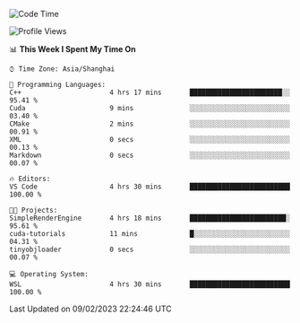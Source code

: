 <!--START_SECTION:waka-->
![Code Time](http://img.shields.io/badge/Code%20Time-626%20hrs%2019%20mins-blue)

![Profile Views](http://img.shields.io/badge/Profile%20Views-2-blue)

📊 **This Week I Spent My Time On** 

```text
⌚︎ Time Zone: Asia/Shanghai

💬 Programming Languages: 
C++                      4 hrs 17 mins       ███████████████████████░░   95.41 % 
Cuda                     9 mins              ░░░░░░░░░░░░░░░░░░░░░░░░░   03.40 % 
CMake                    2 mins              ░░░░░░░░░░░░░░░░░░░░░░░░░   00.91 % 
XML                      0 secs              ░░░░░░░░░░░░░░░░░░░░░░░░░   00.13 % 
Markdown                 0 secs              ░░░░░░░░░░░░░░░░░░░░░░░░░   00.07 % 

🔥 Editors: 
VS Code                  4 hrs 30 mins       █████████████████████████   100.00 % 

🐱‍💻 Projects: 
SimpleRenderEngine       4 hrs 18 mins       ████████████████████████░   95.61 % 
cuda-tutorials           11 mins             █░░░░░░░░░░░░░░░░░░░░░░░░   04.31 % 
tinyobjloader            0 secs              ░░░░░░░░░░░░░░░░░░░░░░░░░   00.07 % 

💻 Operating System: 
WSL                      4 hrs 30 mins       █████████████████████████   100.00 % 

```


 Last Updated on 09/02/2023 22:24:46 UTC
<!--END_SECTION:waka-->